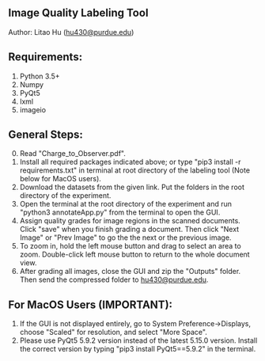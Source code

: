 ## Image Quality Labeling Tool
Author: Litao Hu (hu430@purdue.edu)

## Requirements:
1. Python 3.5+
2. Numpy
3. PyQt5
4. lxml
5. imageio

## General Steps:
0. Read "Charge_to_Observer.pdf".
1. Install all required packages indicated above; or type "pip3 install -r requirements.txt" in terminal at root directory of the labeling tool (Note below for MacOS users).
2. Download the datasets from the given link. Put the folders in the root directory of the experiment.
3. Open the terminal at the root directory of the experiment and run "python3 annotateApp.py" from the terminal to open the GUI.
4. Assign quality grades for image regions in the scanned documents. Click "save" when you finish grading a document. Then click "Next Image" or "Prev Image" to go the the next or the previous image.
5. To zoom in, hold the left mouse button and drag to select an area to zoom. Double-click left mouse button to return to the whole document view.
6. After grading all images, close the GUI and zip the "Outputs" folder. Then send the compressed folder to hu430@purdue.edu.

## For MacOS Users (IMPORTANT):
1. If the GUI is not displayed entirely, go to System Preference->Displays, choose "Scaled" for resolution, and select "More Space".
2. Please use PyQt5 5.9.2 version instead of the latest 5.15.0 version. Install the correct version by typing "pip3 install PyQt5==5.9.2" in the terminal.